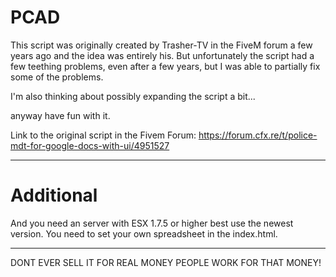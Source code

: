 # PCAD

This script was originally created by Trasher-TV in the FiveM forum a few years ago and the idea was entirely his.
But unfortunately the script had a few teething problems, even after a few years, but I was able to partially fix some of the problems.

I'm also thinking about possibly expanding the script a bit...

anyway have fun with it.

Link to the original script in the Fivem Forum: https://forum.cfx.re/t/police-mdt-for-google-docs-with-ui/4951527

------------------------------------------------------------
# Additional

And you need an server with ESX 1.7.5 or higher best use the newest version.
You need to set your own spreadsheet in the index.html.

------------------------------------------------------------
DONT EVER SELL IT FOR REAL MONEY PEOPLE WORK FOR THAT MONEY!

